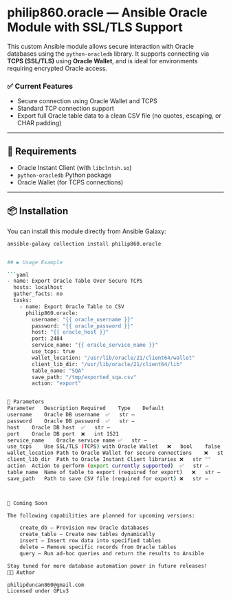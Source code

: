 # philip860.oracle — Ansible Oracle Module with SSL/TLS Support

This custom Ansible module allows secure interaction with Oracle databases using the `python-oracledb` library. It supports connecting via **TCPS (SSL/TLS)** using **Oracle Wallet**, and is ideal for environments requiring encrypted Oracle access.

### ✅ Current Features
- Secure connection using Oracle Wallet and TCPS
- Standard TCP connection support
- Export full Oracle table data to a clean CSV file (no quotes, escaping, or CHAR padding)

---

## 🔧 Requirements

- Oracle Instant Client (with `libclntsh.so`)
- `python-oracledb` Python package
- Oracle Wallet (for TCPS connections)

---

## 📦 Installation

You can install this module directly from Ansible Galaxy:

```bash
ansible-galaxy collection install philip860.oracle


## ▶️ Usage Example

```yaml
- name: Export Oracle Table Over Secure TCPS
  hosts: localhost
  gather_facts: no
  tasks:
    - name: Export Oracle Table to CSV
      philip860.oracle:
        username: "{{ oracle_username }}"
        password: "{{ oracle_password }}"
        host: "{{ oracle_host }}"
        port: 2484
        service_name: "{{ oracle_service_name }}"
        use_tcps: true
        wallet_location: "/usr/lib/oracle/21/client64/wallet"
        client_lib_dir: "/usr/lib/oracle/21/client64/lib"
        table_name: "SQA"
        save_path: "/tmp/exported_sqa.csv"
        action: "export"


🧪 Parameters
Parameter	Description	Required	Type	Default
username	Oracle DB username	✅	str	—
password	Oracle DB password	✅	str	—
host	Oracle DB host	✅	str	—
port	Oracle DB port	❌	int	1521
service_name	Oracle service name	✅	str	—
use_tcps	Use SSL/TLS (TCPS) with Oracle Wallet	❌	bool	false
wallet_location	Path to Oracle Wallet for secure connections	❌	str	""
client_lib_dir	Path to Oracle Instant Client libraries	❌	str	""
action	Action to perform (export currently supported)	✅	str	—
table_name	Name of table to export (required for export)	❌	str	—
save_path	Path to save CSV file (required for export)	❌	str	—



🚧 Coming Soon

The following capabilities are planned for upcoming versions:

    create_db — Provision new Oracle databases
    create_table — Create new tables dynamically
    insert — Insert row data into specified tables
    delete — Remove specific records from Oracle tables
    query — Run ad-hoc queries and return the results to Ansible

Stay tuned for more database automation power in future releases!
👨‍💻 Author

philipduncan860@gmail.com
Licensed under GPLv3